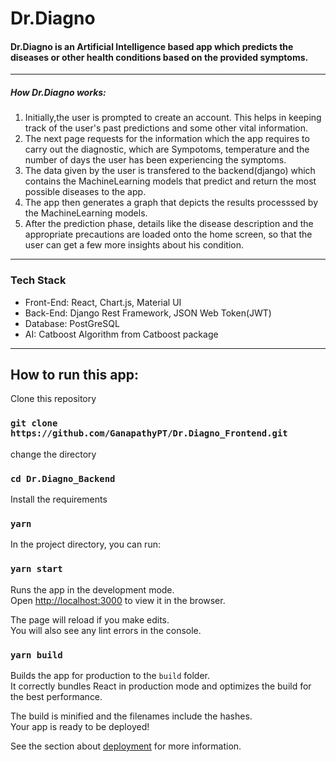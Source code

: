 # Dr.Diagno
#### Dr.Diagno is an Artificial Intelligence based app which predicts the diseases or other health conditions based on the provided symptoms.
---
##### How Dr.Diagno works:
1. Initially,the user is prompted to create an account. This helps in keeping track of the user's past predictions and some other vital information.
2. The next page requests for the information which the app requires to carry out the diagnostic, which are Sympotoms, temperature and the number of days the user has been experiencing the symptoms.
3. The data given by the user is transfered to the backend(django) which contains the MachineLearning models that predict and return the most possible diseases to the app.
4. The app then generates a graph that depicts the results processsed by the MachineLearning models.
5. After the prediction phase, details like the disease description and the appropriate precautions are loaded onto the home screen, so that the user can get a few more insights about his condition.

---

### Tech Stack
* Front-End: React, Chart.js, Material UI
* Back-End: Django Rest Framework, JSON Web Token(JWT)
* Database: PostGreSQL
* AI: Catboost Algorithm from Catboost package

---
## How to run this app:
Clone this repository
### `git clone https://github.com/GanapathyPT/Dr.Diagno_Frontend.git`

change the directory
### `cd Dr.Diagno_Backend`

Install the requirements
### `yarn`




In the project directory, you can run:

### `yarn start`

Runs the app in the development mode.\
Open [http://localhost:3000](http://localhost:3000) to view it in the browser.

The page will reload if you make edits.\
You will also see any lint errors in the console.



### `yarn build`

Builds the app for production to the `build` folder.\
It correctly bundles React in production mode and optimizes the build for the best performance.

The build is minified and the filenames include the hashes.\
Your app is ready to be deployed!

See the section about [deployment](https://facebook.github.io/create-react-app/docs/deployment) for more information.

